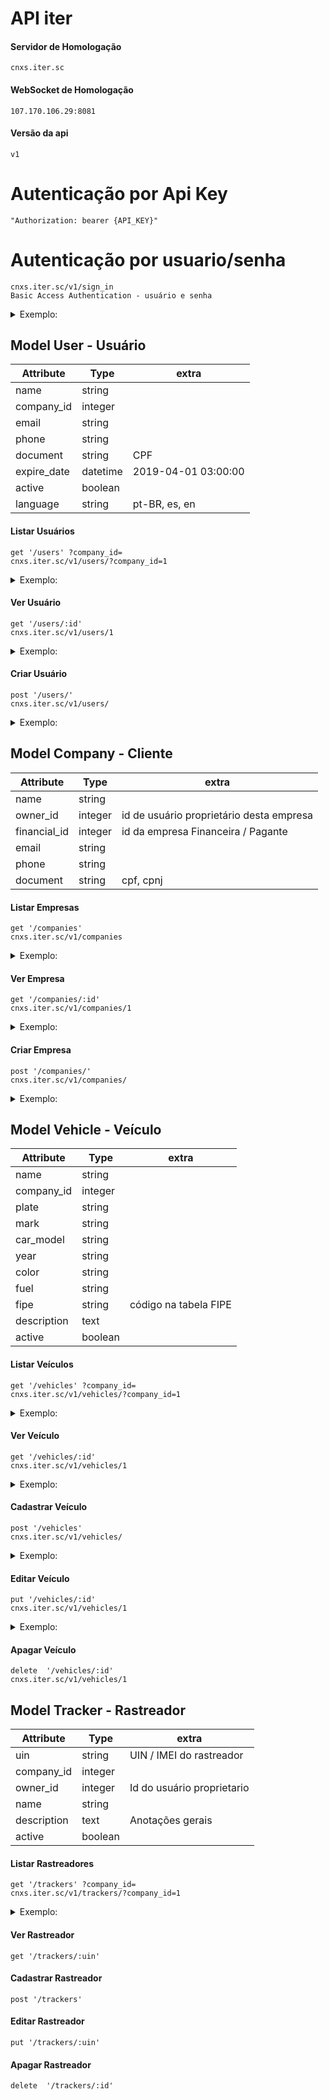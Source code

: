 # API iter
  #### Servidor de Homologação
    cnxs.iter.sc

  #### WebSocket de Homologação
    107.170.106.29:8081
    
  #### Versão da api
    v1

# Autenticação por Api Key
    "Authorization: bearer {API_KEY}" 

# Autenticação por usuario/senha
    cnxs.iter.sc/v1/sign_in
    Basic Access Authentication - usuário e senha
<details>
<summary>Exemplo:</summary>

```json
{
  "token": "MqLgkaAX3YD2KB22W8ZK",
  "realtime_channel_name": "3f500ca078d5799617e5e7c40a4fed38c41f270c118d1aa218c8c2eea5e900a2",
  "user": {
    "id": 1,
    "name": "John Doe",
    "company_id": 1,
    "avatar": "http://res.cloudinary.com/iter-telemetria/image/upload/avatar.jpg"
  },
  "access_profile": {
    "block_vehicles": true,
    "lock_trunk": true,
    "monitoring": true,
    "taxi": false
  }
}
```
</details>

## Model User - Usuário

| Attribute |Type | extra |
| ------ | ------ | ------ |
| name | string | |
| company_id | integer | |
| email | string | |
| phone  | string | |
| document  | string | CPF |
| expire_date | datetime | 2019-04-01 03:00:00 |
| active | boolean | |
| language | string | pt-BR, es, en |

#### Listar Usuários
    get '/users' ?company_id=
    cnxs.iter.sc/v1/users/?company_id=1

<details>
<summary>Exemplo:</summary>

```json

[
  {
    "id": 1,
    "company": 1,
    "name": "John Doe",
    "document": 87691457847,
    "email": "johndoe@example.com",
    "phone": "(048) 99161-8434",
    "expire": "2019-01-01T00:00:00.000Z",
    "language": "pt-BR"
  },
  {
    "id": 2,
    "company": 1,
    "name": "Jane Doe",
    "document": 16087637737,
    "email": "janedoe@example.com",
    "phone": "(048) 99616-9642",
    "expire": "2020-01-19T02:00:00.000Z",
    "language": "pt-BR"
  }
]
```
</details>

#### Ver Usuário
    get '/users/:id'
    cnxs.iter.sc/v1/users/1
<details>
<summary>Exemplo:</summary>

```json
{
    "user": {
        "id": 1,
        "name": "John Doe",
        "document": 87691457847,
        "company_id": 1,
        "contact": {
          "phone": "(048) 99161-8434",
          "email": "johndoe@example.com"
        },
        "address": {
          "zipcode": 88015203,
          "street": "R. Menino Deus",
          "number": 173,
          "district": "Centro",
          "city": "Florianópolis",
          "state": "Santa Catarina",
          "complement": ""
        },
        "expire": "2019-01-01T00:00:00.000Z",
        "active": true
    }
}
```
</details>

#### Criar Usuário
    post '/users/'
    cnxs.iter.sc/v1/users/
<details>
<summary>Exemplo:</summary>

```json
{ "user": { "email": "johndoe@example.com" ,"username": "johndoe", "name": "John Doe", "document": "87691457847", "expire_date": "2019-01-01 00:00:00", "phone": "048991618434", "language": "pt-BR", "time_zone": "Brasilia", "company_id": 1, "password": "TheNorthRemembers", "password_confirmation": "TheNorthRemembers", "access_level": 0, "zipcode": "88015203", "street": "R. Menino Deus", "number": "173", "district": "Centro", "city": "Florianópolis", "state": "Santa Catarina", "active": true   }}
```

</details>

## Model Company - Cliente
| Attribute |Type | extra |
| ------ | ------ | ------ |
| name | string | |
| owner_id | integer | id de usuário proprietário desta empresa  |
| financial_id | integer | id da empresa Financeira / Pagante |
| email | string | |
| phone  | string | |
| document  | string | cpf, cpnj |

#### Listar Empresas
    get '/companies'
    cnxs.iter.sc/v1/companies

<details>
<summary>Exemplo:</summary>

```json
[
  {
    "id": 1,
    "name": "One Telemetria"
  },
  {
    "id": 2,
    "name": "Two Telemetria"
  }
]
```
</details>

#### Ver Empresa
    get '/companies/:id'
    cnxs.iter.sc/v1/companies/1

<details>
<summary>Exemplo:</summary>

```json
{
  "id": 1,
  "name": "One Telemetria",
  "document": "56714555000150",
  "email": "contact@example.com",
  "phone": "(48) 3223-5726",
  "owner": 1,
  "financial": 1
}
```

</details>

#### Criar Empresa
    post '/companies/'
    cnxs.iter.sc/v1/companies/

<details>
<summary>Exemplo:</summary>

```json
{ "company": { "name": "Stark Industries", "document": "32991672000100", "email": "hi@stark.com",  "phone": "06232494747", "owner_id": 1, "financial": 1 } }
```

```json
{
  "id": 180,
  "name": "Stark Industries",
  "document": "32991672000100",
  "email": "hi@stark.com",
  "phone": "06232494747",
  "owner": 1,
  "financial": 1
}
```
</details>

## Model Vehicle - Veículo
| Attribute |Type | extra |
| ------ | ------ | ------ |
| name | string | |
| company_id | integer |   |
| plate | string |  |
| mark  | string | |
| car_model  | string |  |
| year | string | |
| color | string | |
| fuel | string | |
| fipe | string | código na tabela FIPE  |
| description | text | |
| active | boolean | |

#### Listar Veículos
    get '/vehicles' ?company_id=
    cnxs.iter.sc/v1/vehicles/?company_id=1

<details>
<summary>Exemplo:</summary>

```json
[
  {
    "id": 1,
    "name": "DeLorean",
    "description": "",
    "company_id": 1,
    "user_id": 1,
    "plate": "AAA111",
    "mark": "DeLorean",
    "car_model": "DMC-12",
    "year": "1982",
    "color": "gray",
    "fuel": "gasoline",
    "fipe": null,
    "active": true
  },
  {
    "id": 2,
    "name": "V8 Interceptor",
    "description": "",
    "company_id": 1,
    "user_id": 2,
    "plate": "BBB2222",
    "mark": "Ford",
    "car_model": "Falcon XB GT Coupe",
    "year": "1973",
    "color": "black",
    "fuel": "gasoline",
    "fipe": null,
    "active": true
  }
 ]
 ```
</details>

#### Ver Veículo
    get '/vehicles/:id'
    cnxs.iter.sc/v1/vehicles/1
    
<details>
<summary>Exemplo:</summary>

```json
[
  {
    "id": 1,
    "name": "DeLorean",
    "description": "",
    "company_id": 1,
    "user_id": 1,
    "plate": "AAA111",
    "mark": "DeLorean",
    "car_model": "DMC-12",
    "year": "1982",
    "color": "gray",
    "fuel": "gasoline",
    "fipe": null,
    "active": true
  }
 ]
 ```
 
</details>
    
#### Cadastrar Veículo
    post '/vehicles'
    cnxs.iter.sc/v1/vehicles/

<details>
<summary>Exemplo:</summary>

```json

{ "vehicle": {  "name": "DeLorean", "description": " ", "company_id": 1, "user_id": 1, "plate": "AAA111", "mark": "DeLorean", "car_model": "DMC-12", "year": "1982", "color": "gray", "fuel": "gasoline", "fipe": "333", "active": true } }

 ```
 
</details>

    
#### Editar Veículo
    put '/vehicles/:id'
    cnxs.iter.sc/v1/vehicles/1

<details>
<summary>Exemplo:</summary>

```json

{ "vehicle": {  "name": "DeLorean", "description": " ", "company_id": 1, "user_id": 1, "plate": "AAA111", "mark": "DeLorean", "car_model": "DMC-12", "year": "1982", "color": "gray", "fuel": "gasoline", "fipe": "333", "active": true } }

 ```
 
</details>
    
#### Apagar Veículo 
    delete  '/vehicles/:id'
    cnxs.iter.sc/v1/vehicles/1

## Model Tracker - Rastreador
| Attribute |Type | extra |
| ------ | ------ | ------ |
| uin | string | UIN / IMEI do rastreador |
| company_id | integer |   |
| owner_id | integer | Id do usuário proprietario  |
| name | string |  |
| description | text | Anotações gerais |
| active | boolean | |

#### Listar Rastreadores
    get '/trackers' ?company_id=
    cnxs.iter.sc/v1/trackers/?company_id=1
    
<details>
<summary>Exemplo:</summary>

```json

{
  "total_count": 2,
  "page_count": 2,
  "page": 1,
  "data": [
    {
      "id": 01,
      "uin": 0000000000001,
      "company_id": 1,
      "vehicle": {
        "name": "DeLorean",
        "type": "car",
        "plate": "AAA111"
      },
      "actions": {
        "vehicle_lock": {
          "enabled": false,
          "labels": {
            "on": "Bloquear Veículo",
            "off": "Desbloquear Veículo"
          }
        },
        "trunk_lock": {
          "enabled": false,
          "labels": {
            "on": "Bloquear Baú",
            "off": "Desbloquear Baú"
          }
        }
      },
      "lat": 0,
      "lng": 0,
      "bearing": 0,
      "speed": 0,
      "ignition": null,
      "temperature": null,
      "gps_time": null,
      "time_pc": null,
      "vehicle_locked": null,
      "trunk_locked": null
    },
    {
      "id": 02,
      "uin": 0000000000002,
      "company_id": 1,
      "vehicle": {
        "name": "V8 Interceptor",
        "type": "car",
        "plate": "BBB2222"
      },
      "actions": {
        "vehicle_lock": {
          "enabled": false,
          "labels": {
            "on": "Bloquear Veículo",
            "off": "Desbloquear Veículo"
          }
        },
        "trunk_lock": {
          "enabled": false,
          "labels": {
            "on": "Bloquear Baú",
            "off": "Desbloquear Baú"
          }
        }
      },
      "lat": 0,
      "lng": 0,
      "bearing": 0,
      "speed": 0,
      "ignition": null,
      "temperature": null,
      "gps_time": null,
      "time_pc": null,
      "vehicle_locked": null,
      "trunk_locked": null
    }]
}
 ```
 
</details>

   
#### Ver Rastreador
    get '/trackers/:uin'
#### Cadastrar Rastreador
    post '/trackers'
#### Editar Rastreador
    put '/trackers/:uin'
#### Apagar Rastreador 
    delete  '/trackers/:id'
